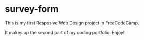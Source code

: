 # survey-form
This is my first Resposive Web Design project in FreeCodeCamp.

It makes up the second part of my coding portfolio. Enjoy!
